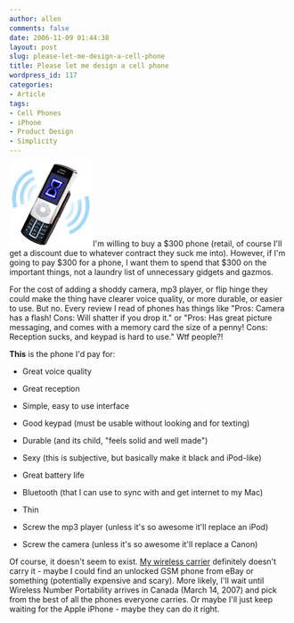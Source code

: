 ```yaml
---
author: allen
comments: false
date: 2006-11-09 01:44:38
layout: post
slug: please-let-me-design-a-cell-phone
title: Please let me design a cell phone
wordpress_id: 117
categories:
- Article
tags:
- Cell Phones
- iPhone
- Product Design
- Simplicity
---
```


![An altered phone.](/images/wp-uploads/2006/11/altering_phone.jpg)I'm willing to buy a $300 phone (retail, of course I'll get a discount due to whatever contract they suck me into). However, if I'm going to pay $300 for a phone, I want them to spend that $300 on the important things, not a laundry list of unnecessary gidgets and gazmos.

For the cost of adding a shoddy camera, mp3 player, or flip hinge they could make the thing have clearer voice quality, or more durable, or easier to use. But no. Every review I read of phones has things like "Pros: Camera has a flash! Cons: Will shatter if you drop it." or "Pros: Has great picture messaging, and comes with a memory card the size of a penny! Cons: Reception sucks, and keypad is hard to use." Wtf people?!

**This** is the phone I'd pay for:



* Great voice quality

* Great reception

* Simple, easy to use interface

* Good keypad (must be usable without looking and for texting)

* Durable (and its child, "feels solid and well made")

* Sexy (this is subjective, but basically make it black and iPod-like)

* Great battery life

* Bluetooth (that I can use to sync with and get internet to my Mac)

* Thin

* Screw the mp3 player (unless it's so awesome it'll replace an iPod)

* Screw the camera (unless it's so awesome it'll replace a Canon)


Of course, it doesn't seem to exist. [My wireless carrier](http://www.rogers.com/) definitely doesn't carry it - maybe I could find an unlocked GSM phone from eBay or something (potentially expensive and scary). More likely, I'll wait until Wireless Number Portability arrives in Canada (March 14, 2007) and pick from the best of all the phones everyone carries. Or maybe I'll just keep waiting for the Apple iPhone - maybe they can do it right.
